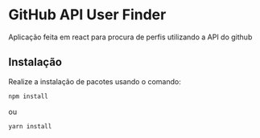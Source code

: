 # GitHub API User Finder

Aplicação feita em react para procura de perfis utilizando a API do github

## Instalação

Realize a instalação de pacotes usando o comando:

```bash
npm install
```
ou

```bash
yarn install
```

